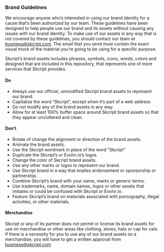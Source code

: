 ### Brand Guidelines

We encourage anyone who’s interested in using our brand identity for a cause that’s been authorized by our team. These guidelines have been designed to help people use our brand and its assets without causing any issues with our brand identity. To make use of our assets in any way that is not covered by these guidelines, you should contact our team at [business@skcript.com](mailto:business@skcript.com). The email that you send must contain the exact visual mock of the material you’re going to be using for a specific purpose.

Skcript’s brand assets includes phrases, symbols, icons, words, colors and designed that are included in this repository, that represents one of more services that Skcript provides.

#### Do

- Always use our official, unmodified Skcript brand assets to represent our brand.
- Capitalize the word “Skcript”, except when it’s part of a web address
- Do not modify any of the brand assets in any way.
- Allow for at least 100% buffer space around Skcript brand assets so that they appear uncluttered and clean.

#### Don’t

- Rotate of change the alignment or direction of the brand assets.
- Animate the brand assets.
- Use the Skcript wordmark in place of the word “Skcript”
- Duplicate the Skcript’s or Evolvr.io’s logos.
- Change the color of Skcript brand assets.
- Use any other marks or logos to represent our brand.
- Use Skcript brand in a way that implies endorsement or sponsorship or partnership.
- Combine Skcript’s brand with your name, marks or generic terms.
- Use trademarks, name, domain names, logos or other assets that imitates or could be confused with Skcript or Evolvr.io.
- Feature Skcript’s brand on materials associated with pornography, illegal activities, or other materials.

#### Merchandise

Skcript or any of its partner does not permit or license its brand assets for use on merchandise or other areas like clothing, shoes, hats or cap for cats. If there is a necessity for you to use any of our brand assets on a merchandise, you will have to get a written approval from [business@skcript.com](mailto:business@skcript.com)